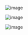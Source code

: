 ![image](https://github.com/user-attachments/assets/4a9ab4f6-2ce9-4b39-b986-4fc2a82ca17c)



![image](https://github.com/user-attachments/assets/8d43cb8c-f258-421c-b611-9363c5e6151f)



![image](https://github.com/user-attachments/assets/c07799a0-2386-41f4-9fd1-25fe7bba4bf7)

